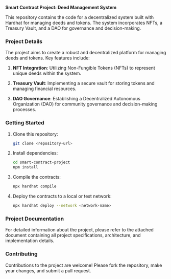**Smart Contract Project: Deed Management System**

This repository contains the code for a decentralized system built with Hardhat for managing deeds and tokens. The system incorporates NFTs, a Treasury Vault, and a DAO for governance and decision-making.

### Project Details

The project aims to create a robust and decentralized platform for managing deeds and tokens. Key features include:

1. **NFT Integration**: Utilizing Non-Fungible Tokens (NFTs) to represent unique deeds within the system.

2. **Treasury Vault**: Implementing a secure vault for storing tokens and managing financial resources.

3. **DAO Governance**: Establishing a Decentralized Autonomous Organization (DAO) for community governance and decision-making processes.

### Getting Started

1. Clone this repository:

   ```bash
   git clone <repository-url>
   ```

2. Install dependencies:

   ```bash
   cd smart-contract-project
   npm install
   ```

3. Compile the contracts:

   ```bash
   npx hardhat compile
   ```

4. Deploy the contracts to a local or test network:

   ```bash
   npx hardhat deploy --network <network-name>
   ```

### Project Documentation

For detailed information about the project, please refer to the attached document containing all project specifications, architecture, and implementation details.

### Contributing

Contributions to the project are welcome! Please fork the repository, make your changes, and submit a pull request.
